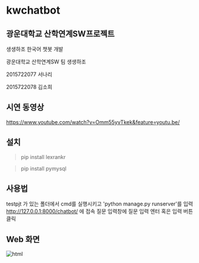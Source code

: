 # kwchatbot
## 광운대학교 산학연계SW프로젝트 

생생하조 한국어 챗봇 개발  


광운대학교 산학연계SW 팀 생생하조

2015722077 서나리

2015722078 김소희

## 시연 동영상
<https://www.youtube.com/watch?v=Omm55yvTkek&feature=youtu.be/>


## 설치
>pip install lexrankr

>pip install pymysql



## 사용법
testpjt 가 있는 폴더에서 cmd를 실행시키고 'python manage.py runserver'를 입력
<http://127.0.0.1:8000/chatbot/> 에 접속
질문 입력창에 질문 입력
엔터 혹은 입력 버튼 클릭


## Web 화면
![html](https://user-images.githubusercontent.com/37467841/41412048-be117d80-7019-11e8-84d4-cc3bedfd8787.PNG)
